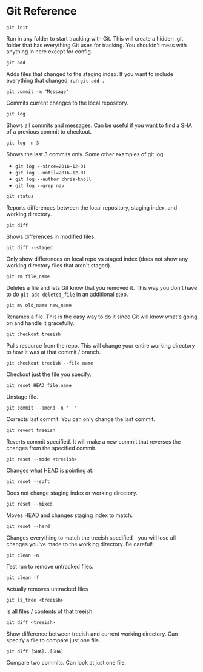 # Git Reference

`git init`

Run in any folder to start tracking with Git.  This will create a hidden .git folder that has everything Git uses for tracking.  You shouldn't mess with anything in here except for config.

`git add`

Adds files that changed to the staging index.  If you want to include everything that changed, run `git add .`

`git commit -m "Message"`

Commits current changes to the local repository.

`git log`

Shows all commits and messages.  Can be useful if you want to find a SHA of a previous commit to checkout.

`git log -n 3`

Shows the last 3 commits only.  Some other examples of git log:
- `git log --since=2016-12-01`
- `git log --until=2016-12-01`
- `git log --author chris-knoll`
- `git log --grep nav`

`git status`

Reports differences between the local repository, staging index, and working directory.

`git diff`

Shows differences in modified files.

`git diff --staged`

Only show differences on local repo vs staged index (does not show any working directory files that aren't staged).

`git rm file_name`

Deletes a file and lets Git know that you removed it.  This way you don't have to do `git add deleted_file` in an additional step.

`git mv old_name new_name`

Renames a file.  This is the easy way to do it since Git will know what's going on and handle it gracefully.

`git checkout treeish`

Pulls resource from the repo.  This will change your entire working directory to how it was at that commit / branch.

`git checkout treeish --file.name`

Checkout just the file you specify.

`git reset HEAD file.name`

Unstage file.

`git commit --amend -n "  "`

Corrects last commit.  You can only change the last commit.

`git revert treeish`

Reverts commit specified.  It will make a new commit that reverses the changes from the specified commit.

`git reset --mode <treeish>`

Changes what HEAD is pointing at.

`git reset --soft`

Does not change staging index or working directory.

`git reset --mixed`

Moves HEAD and changes staging index to match.

`git reset --hard`

Changes everything to match the treeish specified - you will lose all changes you've made to the working directory.  Be careful!

`git clean -n`

Test run to remove untracked files.

`git clean -f`

Actually removes untracked files

`git ls_tree <treeish>`

ls all files / contents of that treeish.

`git diff <treeish>`

Show difference between treeish and current working directory.  Can specify a file to compare just one file.

`git diff [SHA]..[SHA]`

Compare two commits.  Can look at just one file.